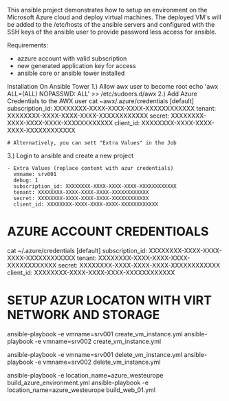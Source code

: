 This ansible project demonstrates how to setup an environment on the Microsoft Azure cloud
and deploy virtual machines. The deployed VM's will be added to the /etc/hosts of the 
ansible servers and configured with the SSH keys of the ansible user to provide password 
less access for ansible. 

Requirements: 
- azzure account with valid subscription
- new generated application key for access
- ansible core or ansible tower installed

Installation On Ansible Tower
1.) Allow awx user to become root
    echo 'awx ALL=(ALL) NOPASSWD: ALL' >> /etc/sudoers.d/awx
2.) Add Azure Credentials to the AWX user
    cat ~awx/.azure/credentials
    [default]
    subscription_id: XXXXXXXX-XXXX-XXXX-XXXX-XXXXXXXXXXXX
    tenant: XXXXXXXX-XXXX-XXXX-XXXX-XXXXXXXXXXXX
    secret: XXXXXXXX-XXXX-XXXX-XXXX-XXXXXXXXXXXX
    client_id: XXXXXXXX-XXXX-XXXX-XXXX-XXXXXXXXXXXX

    # Alternatively, you can sett "Extra Values" in the Job
3.) Login to ansible and create a new project

    - Extra Values (replace content with azur credentials)
      vmname: srv001
      debug: 1
      subscription_id: XXXXXXXX-XXXX-XXXX-XXXX-XXXXXXXXXXXX
      tenant: XXXXXXXX-XXXX-XXXX-XXXX-XXXXXXXXXXXX
      secret: XXXXXXXX-XXXX-XXXX-XXXX-XXXXXXXXXXXX
      client_id: XXXXXXXX-XXXX-XXXX-XXXX-XXXXXXXXXXXX


# AZURE ACCOUNT CREDENTIOALS
cat ~/.azure/credentials
[default]
subscription_id: XXXXXXXX-XXXX-XXXX-XXXX-XXXXXXXXXXXX
tenant: XXXXXXXX-XXXX-XXXX-XXXX-XXXXXXXXXXXX
secret: XXXXXXXX-XXXX-XXXX-XXXX-XXXXXXXXXXXX
client_id: XXXXXXXX-XXXX-XXXX-XXXX-XXXXXXXXXXXX


# SETUP AZUR LOCATON WITH VIRT NETWORK AND STORAGE
ansible-playbook -e vmname=srv001 create_vm_instance.yml
ansible-playbook -e vmname=srv002 create_vm_instance.yml

ansible-playbook -e vmname=srv001 delete_vm_instance.yml
ansible-playbook -e vmname=srv002 delete_vm_instance.yml

ansible-playbook -e location_name=azure_westeurope build_azure_environment.yml
ansible-playbook -e location_name=azure_westeurope build_web_01.yml
